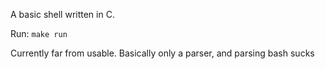 A basic shell written in C.

Run: `make run`

Currently far from usable. Basically only a parser, and parsing bash sucks
